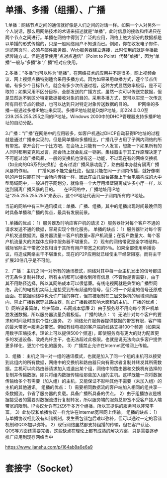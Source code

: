 
# 单播、多播（组播）、广播
1.单播：网络节点之间的通信就好像是人们之间的对话一样。如果一个人对另外一个人说话，那么用网络技术的术语来描述就是“单播”，此时信息的接收和传递只在两个节点之间进行。单播在网络中得到了广泛的应用，网络上绝大部分的数据都是以单播的形式传输的，只是一般网络用户不知道而已。例如，你在收发电子邮件、浏览网页时，必须与邮件服务器、Web服务器建立连接，此时使用的就是单播数据传输方式。但是通常使用“点对点通信”（Point to Point）代替“单播”，因为“单播”一般与“多播”和“广播”相对应使用。

2.多播：“多播”也可以称为“组播”，在网络技术的应用并不是很多，网上视频会议、网上视频点播特别适合采用多播方式。因为如果采用单播方式，逐个节点传输，有多少个目标节点，就会有多少次传送过程，这种方式显然效率极低，是不可取的；如果采用不区分目标、全部发送的广播方式，虽然一次可以传送完数据，但是显然达不到区分特定数据接收对象的目的。采用多播方式，既可以实现一次传送所有目标节点的数据，也可以达到只对特定对象传送数据的目的。　　IP网络的多播一般通过多播IP地址来实现。多播IP地址就是D类IP地址，即224.0.0.0至239.255.255.255之间的IP地址。Windows 2000中的DHCP管理器支持多播IP地址的自动分配。

3.广播：“广播”在网络中的应用较多，如客户机通过DHCP自动获得IP地址的过程就是通过广播来实现的。但是同单播和多播相比，广播几乎占用了子网内网络的所有带宽。拿开会打一个比方吧，在会场上只能有一个人发言，想象一下如果所有的人同时都用麦克风发言，那会场上就会乱成一锅粥。集线器由于其工作原理决定了不可能过滤广播风暴，一般的交换机也没有这一功能，不过现在有的网络交换机（如全向的QS系列交换机）也有过滤广播风暴功能了，路由器本身就有隔离广播风暴的作用。　　广播风暴不能完全杜绝，但是只能在同一子网内传播，就好像喇叭的声音只能在同一会场内传播一样，因此在由几百台甚至上千台电脑构成的大中型局域网中，一般进行子网划分，就像将一个大厅用墙壁隔离成许多小厅一样，以达到隔离广播风暴的目的。　　在IP网络中，广播地址用IP地址“255.255.255.255”来表示，这个IP地址代表同一子网内所有的IP地址。

当前的网络中有三种通讯模式：单播、广播、组播，其中的组播出现时间最晚但同时具备单播和广播的优点，最具有发展前景。


1  .单播的优点：
1）服务器及时响应客户机的请求
2）服务器针对每个客户不通的请求发送不通的数据，容易实现个性化服务。
单播的缺点：
1）服务器针对每个客户机发送数据流，服务器流量＝客户机数量×客户机流量；在客户数量大、每个客户机流量大的流媒体应用中服务器不堪重负。
2）现有的网络带宽是金字塔结构，城际省际主干带宽仅仅相当于其所有用户带宽之和的5％。如果全部使用单播协议，将造成网络主干不堪重负。现在的P2P应用就已经使主干经常阻塞。而将主干扩展20倍几乎是不可能。

2．广播：
主机之间一对所有的通讯模式，网络对其中每一台主机发出的信号都进行无条件复制并转发，所有主机都可以接收到所有信息（不管你是否需要），由于其不用路径选择，所以其网络成本可以很低廉。有线电视网就是典型的广播型网络，我们的电视机实际上是接受到所有频道的信号，但只将一个频道的信号还原成画面。在数据网络中也允许广播的存在，但其被限制在二层交换机的局域网范围内，禁止广播数据穿过路由器，防止广播数据影响大面积的主机。
广播的优点：
1）网络设备简单，维护简单，布网成本低廉
2）由于服务器不用向每个客户机单独发送数据，所以服务器流量负载极低。
广播的缺点：
1）无法针对每个客户的要求和时间及时提供个性化服务。
2）网络允许服务器提供数据的带宽有限，客户端的最大带宽＝服务总带宽。例如有线电视的客户端的线路支持100个频道（如果采用数字压缩技术，理论上可以提供500个频道），即使服务商有更大的财力配置更多的发送设备、改成光纤主干，也无法超过此极限。也就是说无法向众多客户提供更多样化、更加个性化的服务。
3）广播禁止允许在Internet宽带网上传输。

3．组播：
主机之间一对一组的通讯模式，也就是加入了同一个组的主机可以接受到此组内的所有数据，网络中的交换机和路由器只向有需求者复制并转发其所需数据。主机可以向路由器请求加入或退出某个组，网络中的路由器和交换机有选择的复制并传输数据，即只将组内数据传输给那些加入组的主机。这样既能一次将数据传输给多个有需要（加入组）的主机，又能保证不影响其他不需要（未加入组）的主机的其他通讯。
组播的优点：
1）需要相同数据流的客户端加入相同的组共享一条数据流，节省了服务器的负载。具备广播所具备的优点。
2）由于组播协议是根据接受者的需要对数据流进行复制转发，所以服务端的服务总带宽不受客户接入端带宽的限制。IP协议允许有2亿6千多万个组播，所以其提供的服务可以非常丰富。
3）此协议和单播协议一样允许在Internet宽带网上传输。
组播的缺点：
1）与单播协议相比没有纠错机制，发生丢包错包后难以弥补，但可以通过一定的容错机制和QOS加以弥补。
2）现行网络虽然都支持组播的传输，但在客户认证、QOS等方面还需要完善，这些缺点在理论上都有成熟的解决方案，只是需要逐步推广应用到现存网络当中

https://www.jianshu.com/p/164ab8a6e6a9

# 套接字（Socket）